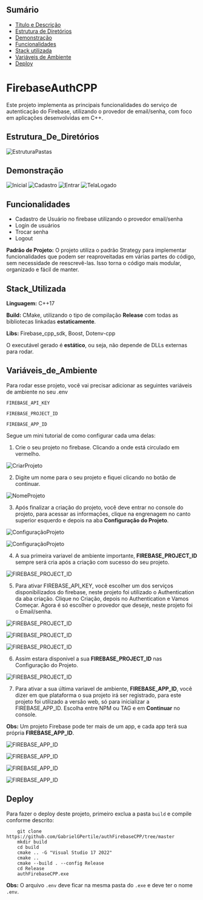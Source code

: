 
## Sumário

- [Título e Descrição](#FirebaseAuthCPP)
- [Estrutura de Diretórios](#Estrutura_De_Diretórios)
- [Demonstração](#Demonstração)
- [Funcionalidades](#Funcionalidades)
- [Stack utilizada](#Stack_Utilizada)
- [Variáveis de Ambiente](#Variáveis_De_Ambiente)
- [Deploy](#Deploy)

# FirebaseAuthCPP

Este projeto implementa as principais funcionalidades do serviço de autenticação do Firebase, utilizando o provedor de email/senha, com foco em aplicações desenvolvidas em C++.

## Estrutura_De_Diretórios 

![EstruturaPastas](imagemProjeto/imagem5.jpeg)

## Demonstração

![Inicial](imagemProjeto/imagem1.jpeg)
![Cadastro](imagemProjeto/imagem2.jpeg)
![Entrar](imagemProjeto/imagem3.jpeg)
![TelaLogado](imagemProjeto/imagem4.jpeg)


## Funcionalidades

- Cadastro de Usuário no firebase utilizando o provedor email/senha
- Login de usuários
- Trocar senha
- Logout

**Padrão de Projeto:** O projeto utiliza o padrão Strategy para implementar funcionalidades que podem ser reaproveitadas em várias partes do código, sem necessidade de reescrevê-las. Isso torna o código mais modular, organizado e fácil de manter.

## Stack_Utilizada

**Linguagem:** C++17

**Build:** CMake, utilizando o tipo de compilação **Release** com todas as bibliotecas linkadas **estaticamente**.

**Libs:** Firebase_cpp_sdk, Boost, Dotenv-cpp

O executável gerado é **estático**, ou seja, não depende de DLLs externas para rodar.

## Variáveis_de_Ambiente

Para rodar esse projeto, você vai precisar adicionar as seguintes variáveis de ambiente no seu .env

`FIREBASE_API_KEY`

`FIREBASE_PROJECT_ID`

`FIREBASE_APP_ID`

Segue um mini tutorial de como configurar cada uma delas:

1) Crie o seu projeto no firebase. Clicando a onde está circulado em vermelho.

![CriarProjeto](imagemProjeto/firebase1.png)

2) Digite um nome para o seu projeto e fiquei clicando no botão de continuar.

![NomeProjeto](imagemProjeto/firebase2.png)

3)  Após finalizar a criação do projeto, você deve entrar no console do projeto, para acessar as informações, clique na engrenagem no canto superior esquerdo e depois na aba **Configuração do Projeto**.

![ConfiguraçãoProjeto](imagemProjeto/firebase3.png)


![ConfiguraçãoProjeto](imagemProjeto/firebase4.png)

4) A sua primeira variavel de ambiente importante, **FIREBASE_PROJECT_ID** sempre será cria após a criação com sucesso do seu projeto.

![FIREBASE_PROJECT_ID](imagemProjeto/firebase5.png)

5) Para ativar FIREBASE_API_KEY, você escolher um dos serviços disponibilizados do firebase,
neste projeto foi utilizado o Authentication da aba criação. Clique no Criação, depois no Authentication e Vamos Começar. Agora é só escolher o provedor que deseje, neste projeto foi o Email/senha.

![FIREBASE_PROJECT_ID](imagemProjeto/firebase6.png)

![FIREBASE_PROJECT_ID](imagemProjeto/firebase7.png)

![FIREBASE_PROJECT_ID](imagemProjeto/firebase8.png)

6) Assim estara disponivel a sua **FIREBASE_PROJECT_ID** nas Configuração do Projeto.

![FIREBASE_PROJECT_ID](imagemProjeto/firebase9.png)

7) Para ativar a sua última variavel de ambiente, **FIREBASE_APP_ID**, você dizer em que plataforma o sua projeto irá ser registrado, para este projeto foi utilizado a versão web, só para inicializar a FIREBASE_APP_ID. Escolha entre NPM ou TAG e em **Continuar** no console.

**Obs:** Um projeto Firebase pode ter mais de um app, e cada app terá sua própria **FIREBASE_APP_ID**.

![FIREBASE_APP_ID](imagemProjeto/firebase10.png)

![FIREBASE_APP_ID](imagemProjeto/firebase11.png)

![FIREBASE_APP_ID](imagemProjeto/firebase12.png)

![FIREBASE_APP_ID](imagemProjeto/firebase13.png)

## Deploy

Para fazer o deploy deste projeto, primeiro exclua a pasta `build` e compile conforme descrito:

```
    git clone https://github.com/GabrielGPertile/authFirebaseCPP/tree/master
    mkdir build
    cd build
    cmake .. -G "Visual Studio 17 2022"
    cmake ..
    cmake --build . --config Release
    cd Release 
    authFirebaseCPP.exe
```

**Obs:** O arquivo `.env` deve ficar na mesma pasta do `.exe` e deve ter o nome `.env`.